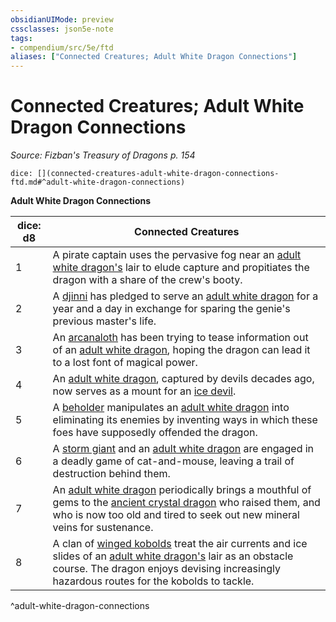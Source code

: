 ```yaml
---
obsidianUIMode: preview
cssclasses: json5e-note
tags:
- compendium/src/5e/ftd
aliases: ["Connected Creatures; Adult White Dragon Connections"]
---
```

# Connected Creatures; Adult White Dragon Connections
*Source: Fizban's Treasury of Dragons p. 154* 

`dice: [](connected-creatures-adult-white-dragon-connections-ftd.md#^adult-white-dragon-connections)`

**Adult White Dragon Connections**

| dice: d8 | Connected Creatures |
|----------|---------------------|
| 1 | A pirate captain uses the pervasive fog near an [adult white dragon's](/2-Mechanics/CLI/bestiary/dragon/adult-white-dragon.md) lair to elude capture and propitiates the dragon with a share of the crew's booty. |
| 2 | A [djinni](/2-Mechanics/CLI/bestiary/elemental/djinni.md) has pledged to serve an [adult white dragon](/2-Mechanics/CLI/bestiary/dragon/adult-white-dragon.md) for a year and a day in exchange for sparing the genie's previous master's life. |
| 3 | An [arcanaloth](/2-Mechanics/CLI/bestiary/fiend/arcanaloth.md) has been trying to tease information out of an [adult white dragon](/2-Mechanics/CLI/bestiary/dragon/adult-white-dragon.md), hoping the dragon can lead it to a lost font of magical power. |
| 4 | An [adult white dragon](/2-Mechanics/CLI/bestiary/dragon/adult-white-dragon.md), captured by devils decades ago, now serves as a mount for an [ice devil](/2-Mechanics/CLI/bestiary/fiend/ice-devil.md). |
| 5 | A [beholder](/2-Mechanics/CLI/bestiary/aberration/beholder.md) manipulates an [adult white dragon](/2-Mechanics/CLI/bestiary/dragon/adult-white-dragon.md) into eliminating its enemies by inventing ways in which these foes have supposedly offended the dragon. |
| 6 | A [storm giant](/2-Mechanics/CLI/bestiary/giant/storm-giant.md) and an [adult white dragon](/2-Mechanics/CLI/bestiary/dragon/adult-white-dragon.md) are engaged in a deadly game of cat-and-mouse, leaving a trail of destruction behind them. |
| 7 | An [adult white dragon](/2-Mechanics/CLI/bestiary/dragon/adult-white-dragon.md) periodically brings a mouthful of gems to the [ancient crystal dragon](/2-Mechanics/CLI/bestiary/dragon/ancient-crystal-dragon-ftd.md) who raised them, and who is now too old and tired to seek out new mineral veins for sustenance. |
| 8 | A clan of [winged kobolds](/2-Mechanics/CLI/bestiary/humanoid/winged-kobold.md) treat the air currents and ice slides of an [adult white dragon's](/2-Mechanics/CLI/bestiary/dragon/adult-white-dragon.md) lair as an obstacle course. The dragon enjoys devising increasingly hazardous routes for the kobolds to tackle. |
^adult-white-dragon-connections